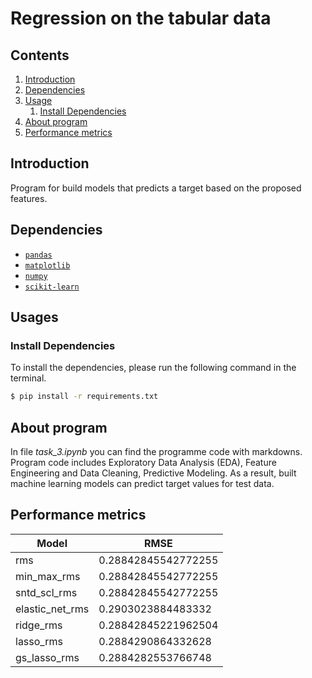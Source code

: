 # Regression on the tabular data

## Contents
1. [Introduction](#introduction)
2. [Dependencies](#dependencies)
3. [Usage](#usages)
    1. [Install Dependencies](#install-dependencies)
4. [About program](#about-program)
5. [Performance metrics](#performance-metrics)


## Introduction
Program for build models that predicts a target based on the proposed features.  

## Dependencies
* [`pandas`](https://pandas.pydata.org/)
* [`matplotlib`](https://matplotlib.org/)
* [`numpy`](https://numpy.org/)
* [`scikit-learn`](https://scikit-learn.org/stable/)

## Usages

### Install Dependencies

To install the dependencies, please run the following command in the terminal. 

```bash
$ pip install -r requirements.txt
```
## About program
In file <i>task_3.ipynb</i> you can find the programme code with markdowns. Program code includes Exploratory Data Analysis (EDA), Feature Engineering and Data Cleaning, Predictive Modeling. As a result, built machine learning models can predict target values for test data.

## Performance metrics

Model  | RMSE
--- | ---
rms | 0.28842845542772255
min_max_rms | 0.28842845542772255
sntd_scl_rms | 0.28842845542772255
elastic_net_rms | 0.2903023884483332
ridge_rms | 0.28842845221962504
lasso_rms | 0.2884290864332628
gs_lasso_rms | 0.2884282553766748
